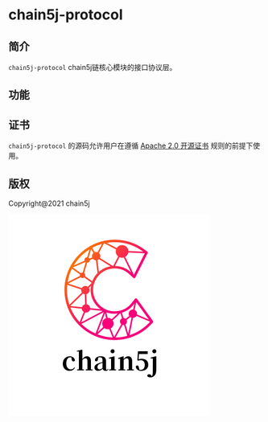 # chain5j-protocol

## 简介
`chain5j-protocol` chain5j链核心模块的接口协议层。

## 功能

## 证书
`chain5j-protocol` 的源码允许用户在遵循 [Apache 2.0 开源证书](LICENSE) 规则的前提下使用。

## 版权
Copyright@2021 chain5j

![](chain5j.png)
